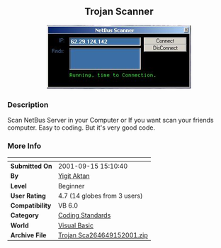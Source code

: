 ﻿<div align="center">

## Trojan Scanner

<img src="PIC20019158141769.jpg">
</div>

### Description

Scan NetBus Server in your Computer or If you want scan your friends computer. Easy to coding. But it's very good code.
 
### More Info
 


<span>             |<span>
---                |---
**Submitted On**   |2001-09-15 15:10:40
**By**             |[Yigit Aktan](https://github.com/Planet-Source-Code/PSCIndex/blob/master/ByAuthor/yigit-aktan.md)
**Level**          |Beginner
**User Rating**    |4.7 (14 globes from 3 users)
**Compatibility**  |VB 6\.0
**Category**       |[Coding Standards](https://github.com/Planet-Source-Code/PSCIndex/blob/master/ByCategory/coding-standards__1-43.md)
**World**          |[Visual Basic](https://github.com/Planet-Source-Code/PSCIndex/blob/master/ByWorld/visual-basic.md)
**Archive File**   |[Trojan Sca264649152001\.zip](https://github.com/Planet-Source-Code/yigit-aktan-trojan-scanner__1-27253/archive/master.zip)








